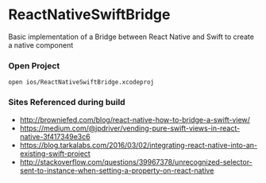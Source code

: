 # ReactNativeSwiftBridge
Basic implementation of a Bridge between React Native and Swift to create a native component

### Open Project
```
open ios/ReactNativeSwiftBridge.xcodeproj
```

### Sites Referenced during build
* http://browniefed.com/blog/react-native-how-to-bridge-a-swift-view/
* https://medium.com/@jpdriver/vending-pure-swift-views-in-react-native-3f417349e3c6
* https://blog.tarkalabs.com/2016/03/02/integrating-react-native-into-an-existing-swift-project
* http://stackoverflow.com/questions/39967378/unrecognized-selector-sent-to-instance-when-setting-a-property-on-react-native
